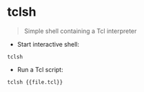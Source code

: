 # tclsh

> Simple shell containing a Tcl interpreter

- Start interactive shell:

`tclsh`

- Run a Tcl script:

`tclsh {{file.tcl}}`
